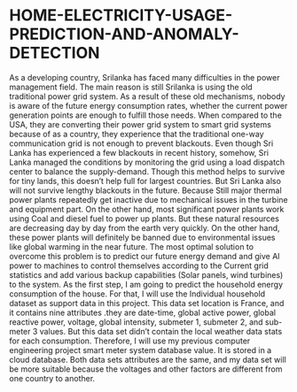 # HOME-ELECTRICITY-USAGE-PREDICTION-AND-ANOMALY-DETECTION
As a developing country, Srilanka has faced many difficulties in the power management field. 
The main reason is still Srilanka is using the old traditional power grid system. 
As a result of these old mechanisms, nobody is aware of the future energy consumption rates, 
whether the current power generation points are enough to fulfill those needs. 
When compared to the USA, they are converting their power grid system to smart grid systems because of as a country,
they experience that the traditional one-way communication grid is not enough to prevent blackouts. 
Even though Sri Lanka has experienced a few blackouts in recent history, somehow, Sri Lanka managed the
conditions by monitoring the grid using a load dispatch center to balance the supply-demand. 
Though this method helps to survive for tiny lands, this doesn’t help full for largest countries. 
But Sri Lanka also will not survive lengthy blackouts in the future. Because Still major thermal power 
plants repeatedly get inactive due to mechanical issues in the turbine and equipment part. On the other
hand, most significant power plants work using Coal and diesel fuel to power up plants. But these natural 
resources are decreasing day by day from the earth very quickly. On the other hand, these power plants 
will definitely be banned due to environmental issues like global warming in the near future. 
The most optimal solution to overcome this problem is to predict our future energy demand and give 
AI power to machines to control themselves according to the Current grid statistics and add various backup 
capabilities (Solar panels, wind turbines) to the system. As the first step, I am going to predict the 
household energy consumption of the house. For that, I will use the Individual household dataset as support data 
in this project. This data set location is France, and it contains nine attributes .they are date-time, global active power,
global reactive power, voltage, global intensity, submeter 1, submeter 2, and sub-meter 3 values. 
But this data set didn’t contain the local weather data stats for each consumption. Therefore,
I will use my previous computer engineering project smart meter system database value.
It is stored in a cloud database. Both data sets attributes are the same, 
and my data set will be more suitable because the voltages and other factors are 
different from one country to another.
